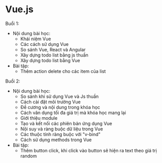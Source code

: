# Vue.js
Buổi 1:
+ Nội dung bài học:
  + Khái niệm Vue
  + Các cách sử dụng Vue
  + So sánh Vue, React và Angular
  + Xây dựng todo list bằng js thuần
  + Xây dựng todo list bằng Vue
+ Bài tập: 
  + Thêm action delete cho các item của list

Buổi 2:
+ Nội dung bài học:
  + So sánh khi sử dụng Vue và Js thuần
  + Cách cài đặt môi trường Vue
  + Đề cương và nội dung trong khóa học
  + Cách vân dụng tối đa giá trị mà khóa học mang lại
  + Giới thiệu module
  + Tạo và kết nối các phiên bản ứng dụng Vue
  + Nội suy và ràng buộc dữ liệu trong Vue
  + Các thuộc tính ràng buộc với "v-bind"
  + Cách sử dụng methods trong Vue
+ Bài tập:
  + Thêm button click, khi click vào button sẽ hiện ra text theo giá trị random
